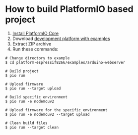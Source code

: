 How to build PlatformIO based project
=====================================

1. [Install PlatformIO Core](https://docs.platformio.org/page/core.html)
2. Download [development platform with examples](https://github.com/platformio/platform-espressif8266/archive/develop.zip)
3. Extract ZIP archive
4. Run these commands:

```shell
# Change directory to example
$ cd platform-espressif8266/examples/arduino-webserver

# Build project
$ pio run

# Upload firmware
$ pio run --target upload

# Build specific environment
$ pio run -e nodemcuv2

# Upload firmware for the specific environment
$ pio run -e nodemcuv2 --target upload

# Clean build files
$ pio run --target clean
```
